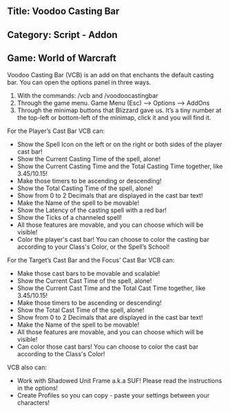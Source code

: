 ## Title: Voodoo Casting Bar
## Category: Script - Addon
## Game: World of Warcraft

Voodoo Casting Bar (VCB) is an add on that enchants the default casting bar. You can open the options panel in three ways.

1.	With the commands: /vcb and /voodoocastingbar
2.	Through the game menu. Game Menu (Esc) --> Options --> AddOns
3.	Through the minimap buttons that Blizzard gave us. It’s a tiny number at the top-left or bottom-left of the minimap, click it and you will find it.

For the Player’s Cast Bar VCB can:

- Show the Spell Icon on the left or on the right or both sides of the player cast bar!
- Show the Current Casting Time of the spell, alone!
- Show the Current Casting Time and the Total Casting Time together, like 3.45/10.15!
- Make those timers to be ascending or descending!
- Show the Total Casting Time of the spell, alone!
- Show from 0 to 2 Decimals that are displayed in the cast bar text!
- Make the Name of the spell to be movable!
- Show the Latency of the casting spell with a red bar!
- Show the Ticks of a channeled spell!
- All those features are movable, and you can choose which will be visible!
- Color the player's cast bar! You can choose to color the casting bar according to your Class's Color, or the Spell’s School!

For the Target’s Cast Bar and the Focus’ Cast Bar VCB can:
- Make those cast bars to be movable and scalable!
- Show the Current Cast Time of the spell, alone!
- Show the Current Cast Time and the Total Cast Time together, like 3.45/10.15!
- Make those timers to be ascending or descending!
- Show the Total Cast Time of the spell, alone!
- Show from 0 to 2 Decimals that are displayed in the cast bar text!
- Make the Name of the spell to be movable!
- All those features are movable, and you can choose which will be visible!
- Can color those cast bars! You can choose to color the cast bar according to the Class's Color!

VCB also can:
- Work with Shadowed Unit Frame a.k.a SUF! Please read the instructions in the options!
- Create Profiles so you can copy - paste your settings between your characters!
